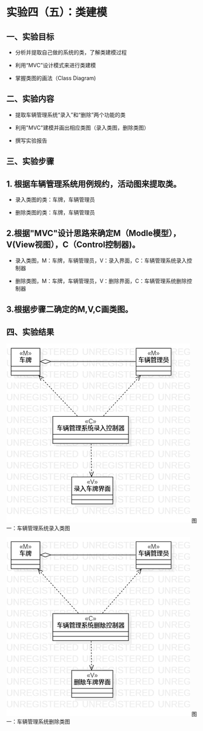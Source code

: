  # 实验四（五）：类建模

 ## 一、实验目标

 - 分析并提取自己做的系统的类，了解类建模过程

 - 利用“MVC”设计模式来进行类建模

 - 掌握类图的画法（Class Diagram)


 ## 二、实验内容

 - 提取车辆管理系统“录入”和“删除”两个功能的类

 - 利用"MVC"建模并画出相应类图（录入类图，删除类图）

 - 撰写实验报告



 ## 三、实验步骤

 ## 1. 根据车辆管理系统用例规约，活动图来提取类。

 - 录入类图的类：车牌，车辆管理员

 - 删除类图的类：车牌，车辆管理员


 ## 2.根据"MVC"设计思路来确定M（Modle模型），V(View视图），C（Control控制器)。

 - 录入类图，M：车牌，车辆管理员，V：录入界面，C：车辆管理系统录入控制器

 - 删除类图，M：车牌，车辆管理员，V：删除界面，C：车辆管理系统删除控制器

 ## 3.根据步骤二确定的M,V,C画类图。

 ## 四、实验结果
 ![录入类图](./ClassDiagram.luru.jpg)
 图一：车辆管理系统录入类图

 ![删除类图](./ClassDiagram.shanchu.jpg)
 图一：车辆管理系统删除类图

